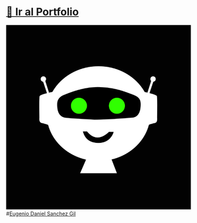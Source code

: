 # [🔗 Ir al Portfolio](https://www.eugeni.es)
[![](https://github.com/EugenioDaniel/portfolio/blob/main/miscelaneous/svg/favicon_bg.svg)](https://www.eugeni.es)
#[Eugenio Daniel Sanchez Gil](https://www.eugeni.es)
